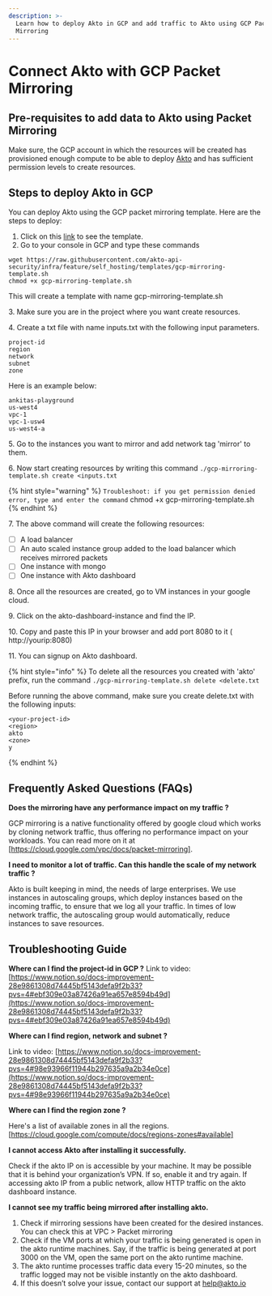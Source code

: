 ```yaml
---
description: >-
  Learn how to deploy Akto in GCP and add traffic to Akto using GCP Packet
  Mirroring
---
```


# Connect Akto with GCP Packet Mirroring

## Pre-requisites to add data to Akto using Packet Mirroring&#x20;

Make sure, the GCP account in which the resources will be created has provisioned enough compute to be able to deploy [Akto](http://akto.io/) and has sufficient permission levels to create resources.

## Steps to deploy Akto in GCP

You can deploy Akto using the GCP packet mirroring template. Here are the steps to deploy:

1. Click on this [link](https://raw.githubusercontent.com/akto-api-security/infra/feature/self\_hosting/templates/gcp-mirroring-template.sh) to see the template.
2. Go to your console in GCP and type these commands

```
wget https://raw.githubusercontent.com/akto-api-security/infra/feature/self_hosting/templates/gcp-mirroring-template.sh
chmod +x gcp-mirroring-template.sh
```

This will create a template with name gcp-mirroring-template.sh

3\. Make sure you are in the project where you want create resources.

4\. Create a txt file with name inputs.txt with the following input parameters.

```
project-id
region
network
subnet
zone
```

Here is an example below:

```
ankitas-playground 
us-west4 
vpc-1 
vpc-1-usw4 
us-west4-a
```

5\. Go to the instances you want to mirror and add network tag 'mirror' to them.

6\. Now start creating resources by writing this command `./gcp-mirroring-template.sh create <inputs.txt`

{% hint style="warning" %}
`Troubleshoot: if you get permission denied error, type and enter the command` chmod +x gcp-mirroring-template.sh
{% endhint %}

7\. The above command will create the following resources:

* [ ] A load balancer
* [ ] An auto scaled instance group added to the load balancer which receives mirrored packets
* [ ] One instance with mongo
* [ ] One instance with Akto dashboard

8\. Once all the resources are created, go to VM instances in your google cloud.

9\. Click on the akto-dashboard-instance and find the IP.

10\. Copy and paste this IP in your browser and add port 8080 to it ( http://yourip:8080)

11\. You can signup on Akto dashboard.

{% hint style="info" %}
To delete all the resources you created with 'akto' prefix, run the command `./gcp-mirroring-template.sh delete <delete.txt`

Before running the above command, make sure you create delete.txt with the following inputs:

```
<your-project-id>
<region>
akto
<zone>
y
```
{% endhint %}

## Frequently Asked Questions (FAQs)

**Does the mirroring have any performance impact on my traffic ?**

GCP mirroring is a native functionality offered by google cloud which works by cloning network traffic, thus offering no performance impact on your workloads. You can read more on it at \[https://cloud.google.com/vpc/docs/packet-mirroring].

**I need to monitor a lot of traffic. Can this handle the scale of my network traffic ?**

Akto is built keeping in mind, the needs of large enterprises. We use instances in autoscaling groups, which deploy instances based on the incoming traffic, to ensure that we log all your traffic. In times of low network traffic, the autoscaling group would automatically, reduce instances to save resources.

## Troubleshooting Guide

**Where can I find the project-id in GCP ?** Link to video: [https://www.notion.so/docs-improvement-28e9861308d74445bf5143defa9f2b33?pvs=4#ebf309e03a87426a91ea657e8594b49d](https://www.notion.so/docs-improvement-28e9861308d74445bf5143defa9f2b33?pvs=4#ebf309e03a87426a91ea657e8594b49d)

**Where can I find region, network and subnet ?**

&#x20;Link to video: [https://www.notion.so/docs-improvement-28e9861308d74445bf5143defa9f2b33?pvs=4#98e93966f11944b297635a9a2b34e0ce](https://www.notion.so/docs-improvement-28e9861308d74445bf5143defa9f2b33?pvs=4#98e93966f11944b297635a9a2b34e0ce)

**Where can I find the region zone ?**

Here's a list of available zones in all the regions. \[https://cloud.google.com/compute/docs/regions-zones#available]

**I cannot access Akto after installing it successfully.**

Check if the akto IP on is accessible by your machine. It may be possible that it is behind your organization’s VPN. If so, enable it and try again. If accessing akto IP from a public network, allow HTTP traffic on the akto dashboard instance.

**I cannot see my traffic being mirrored after installing akto.**

1. Check if mirroring sessions have been created for the desired instances. You can check this at VPC > Packet mirroring
2. Check if the VM ports at which your traffic is being generated is open in the akto runtime machines. Say, if the traffic is being generated at port 3000 on the VM, open the same port on the akto runtime machine.
3. The akto runtime processes traffic data every 15-20 minutes, so the traffic logged may not be visible instantly on the akto dashboard.
4. If this doesn’t solve your issue, contact our support at help@akto.io

